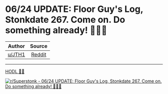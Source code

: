 06/24 UPDATE: Floor Guy's Log, Stonkdate 267. Come on. Do something already! 🚀🚀🚀
===================================================================================

| Author       | Source       | 
| :-------------: |:-------------:|
|  [u/JTH1](https://www.reddit.com/user/JTH1/) | [Reddit](https://www.reddit.com/r/Superstonk/comments/o78qm7/0624_update_floor_guys_log_stonkdate_267_come_on/) | 

---

[HODL 💎🙌](https://www.reddit.com/r/Superstonk/search?q=flair_name%3A%22HODL%20%F0%9F%92%8E%F0%9F%99%8C%22&restrict_sr=1)

[![r/Superstonk - 06/24 UPDATE: Floor Guy's Log, Stonkdate 267. Come on. Do something already! 🚀🚀🚀](https://preview.redd.it/r4iwp858r9771.png?width=960&crop=smart&auto=webp&s=8b913a8a9aeb375ef81ef95841e14f41d81954d5)](https://i.redd.it/r4iwp858r9771.png)
